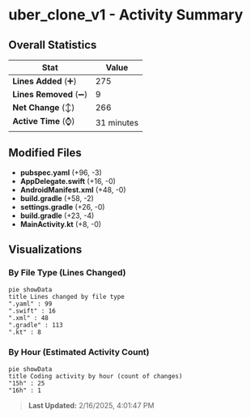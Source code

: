 # uber_clone_v1 - Activity Summary 

## Overall Statistics

| Stat                   | Value                                                             |
| ---------------------- | ----------------------------------------------------------------- |
| **Lines Added** (➕)   | 275                                          |
| **Lines Removed** (➖) | 9                                        |
| **Net Change** (↕)    | 266                |
| **Active Time** (⌚)   | 31 minutes |


## Modified Files
- **pubspec.yaml** (+96, -3)
- **AppDelegate.swift** (+16, -0)
- **AndroidManifest.xml** (+48, -0)
- **build.gradle** (+58, -2)
- **settings.gradle** (+26, -0)
- **build.gradle** (+23, -4)
- **MainActivity.kt** (+8, -0)

## Visualizations

### By File Type (Lines Changed)

```mermaid
pie showData
title Lines changed by file type
".yaml" : 99
".swift" : 16
".xml" : 48
".gradle" : 113
".kt" : 8
```

### By Hour (Estimated Activity Count)

```mermaid
pie showData
title Coding activity by hour (count of changes)
"15h" : 25
"16h" : 1
```


> **Last Updated:** 2/16/2025, 4:01:47 PM